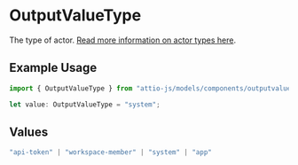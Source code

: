 # OutputValueType

The type of actor. [Read more information on actor types here](/docs/actors).

## Example Usage

```typescript
import { OutputValueType } from "attio-js/models/components/outputvalue.js";

let value: OutputValueType = "system";
```

## Values

```typescript
"api-token" | "workspace-member" | "system" | "app"
```